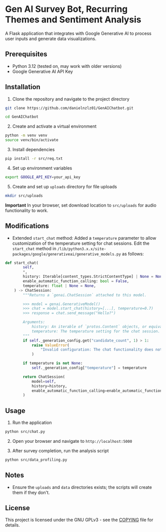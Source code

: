 # Gen AI Survey Bot, Recurring Themes and Sentiment Analysis

A Flask application that integrates with Google Generative AI to process user inputs and generate data visualizations.

## Prerequisites

- Python 3.12 (tested on, may work with older versions)
- Google Generative AI API Key

## Installation

1. Clone the repository and navigate to the project directory

```bash
git clone https://github.com/danielnzlz01/GenAIChatbot.git
```

```bash
cd GenAIChatbot
```

2. Create and activate a virtual environment

```bash
python -m venv venv
source venv/bin/activate
```

3. Install dependencies

```bash
pip install -r src/req.txt
```

4. Set up environment variables

```bash
export GOOGLE_API_KEY=your_api_key
```

5. Create and set up `uploads` directory for file uploads

```bash 
mkdir src/uploads
```

**Important** In your browser, set download location to `src/uploads` for audio functionality to work.

## Modifications 

- Extended `start_chat` method: Added a `temperature` parameter to allow customization of the temperature setting for chat sessions. Edit the `start_chat` method in `/lib/python3.x.x/site-packages/google/generativeai/generative_models.py` as follows:

```python
def start_chat(
        self,
        *,
        history: Iterable[content_types.StrictContentType] | None = None,
        enable_automatic_function_calling: bool = False,
        temperature: float | None = None,
    ) -> ChatSession:
        """Returns a `genai.ChatSession` attached to this model.

        >>> model = genai.GenerativeModel()
        >>> chat = model.start_chat(history=[...], temperature=0.7)
        >>> response = chat.send_message("Hello?")

        Arguments:
            history: An iterable of `protos.Content` objects, or equivalents to initialize the session.
            temperature: The temperature setting for the chat session.
        """
        if self._generation_config.get("candidate_count", 1) > 1:
            raise ValueError(
                "Invalid configuration: The chat functionality does not support `candidate_count` greater than 1."
            )

        if temperature is not None:
            self._generation_config["temperature"] = temperature

        return ChatSession(
            model=self,
            history=history,
            enable_automatic_function_calling=enable_automatic_function_calling,
        )
```

## Usage

1. Run the application

```bash
python src/chat.py
```

2. Open your browser and navigate to `http://localhost:5000`

3. After survey completion, run the analysis script

```bash
python src/data_profiling.py
```

## Notes

- Ensure the `uploads` and `data` directories exists; the scripts will create them if they don't.

## License

This project is licensed under the GNU GPLv3 - see the [COPYING](COPYING) file for details.

